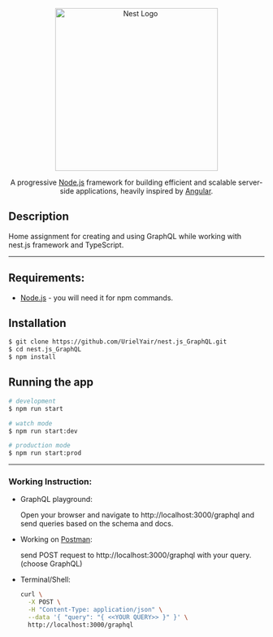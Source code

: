 <p align="center">
  <a href="http://nestjs.com/" target="blank"><img src="https://nestjs.com/img/logo_text.svg" width="320" alt="Nest Logo" /></a>
</p>

[travis-image]: https://api.travis-ci.org/nestjs/nest.svg?branch=master
[travis-url]: https://travis-ci.org/nestjs/nest
[linux-image]: https://img.shields.io/travis/nestjs/nest/master.svg?label=linux
[linux-url]: https://travis-ci.org/nestjs/nest
  
  <p align="center">A progressive <a href="http://nodejs.org" target="blank">Node.js</a> framework for building efficient and scalable server-side applications, heavily inspired by <a href="https://angular.io" target="blank">Angular</a>.</p>

## Description

Home assignment for creating and using GraphQL while working with nest.js framework and TypeScript.

<hr>

## Requirements:
* [Node.js](https://nodejs.org/en/) - you will need it for npm commands.

## Installation

```bash
$ git clone https://github.com/UrielYair/nest.js_GraphQL.git
$ cd nest.js_GraphQL
$ npm install
```

## Running the app

```bash
# development
$ npm run start

# watch mode
$ npm run start:dev

# production mode
$ npm run start:prod
```
<hr>

### Working Instruction:

* GraphQL playground:

  Open your browser and navigate to 
  http://localhost:3000/graphql
  and send queries based on the schema and docs.

* Working on [Postman](https://www.postman.com/):

  send POST request to http://localhost:3000/graphql with your query. (choose GraphQL)

* Terminal/Shell: 
  ```bash
  curl \
    -X POST \
    -H "Content-Type: application/json" \
    --data '{ "query": "{ <<YOUR QUERY>> }" }' \
    http://localhost:3000/graphql

  ```